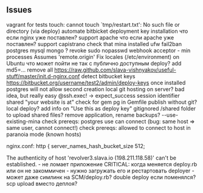 ## Issues

vagrant for tests
touch: cannot touch `tmp/restart.txt': No such file or directory (via deploy)
automate bitbicket deployment key installation
что если nginx уже поставлен?
support apache
что если apache уже поставлен?
support capistrano
check that mina installed
ufw
fail2ban
postgres
mysql
mongo ?
revoke sudo nopasswd
webhook acceptor - min processes
Assumes 'remote.origin'
Fix locales (/etc/environment) on Ubuntu
что может пойти не так с публично доступным deploy? add md5=...
remove all https://raw.github.com/slava-vishnyakov/useful-stuff/master/init.d-nginx.conf
detect bitbucket keys https://bitbucket.org/username/test2/admin/deploy-keys
once installed postgres will not allow second creation
local git hosting on server? bad idea, but really easy
@ssh.exec! -> expect_success
session identifier shared
"your website is at"
check for gem pg in Gemfile
publish without git? local deploy?
add info on "Use this as deploy key"
gitignored /shared folder to upload shared files?
remove application, rename
backups?
--use-existing-mina
check prereqs: postgres use can connect (bug: same host => same user, cannot connect!)
check prereqs: allowed to connect to host in paranoia mode (known hosts)

nginx.conf: http { server_names_hash_bucket_size 512;

The authenticity of host 'revolver3.slava.io (198.211.118.58)' can't be established.  - не ломает приложение
CRITICAL: когда меняется deploy.rb или он не закоммичен - нужно загружать его и рестартовать deployer - может даже симлинк на SCM/deploy.rb? double deploy если поменялся? scp upload вместо деплоя?